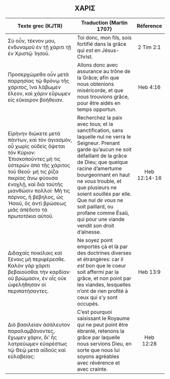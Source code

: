 <h2 align="center">ΧΑΡΙΣ</h2>

|Texte grec (KJTR)|Traduction (Martin 1707)|Réference|
|-----|-----|:---:
Σὺ οὖν, τέκνον μου, ἐνδυναμοῦ ἐν τῇ χάριτι τῇ ἐν Χριστῷ Ἰησοῦ.|Toi donc, mon fils, sois fortifié dans la grâce qui _est_ en Jésus-Christ.|2 Tim 2:1|
Προσερχώμεθα οὖν μετὰ παρρησίας τῷ θρόνῳ τῆς χάριτος, ἵνα λάβωμεν ἔλεον, καὶ χάριν εὕρωμεν εἰς εὔκαιρον βοήθειαν.|Allons donc avec assurance au trône de la Grâce; afin que nous obtenions miséricorde, et que nous trouvions grâce, pour être aidés en temps opportun.|Heb 4:16|
 Εἰρήνην διώκετε μετὰ πάντων, καὶ τὸν ἁγιασμόν, οὗ χωρὶς οὐδεὶς ὄψεται τὸν Κύριον: Ἐπισκοποῦντες μή τις ὑστερῶν ἀπὸ τῆς χάριτος τοῦ Θεοῦ· μή τις ῥίζα πικρίας ἄνω φύουσα ἐνοχλῇ, καὶ διὰ ταὐτῆς μιανθῶσιν πολλοί· Μή τις πόρνος, ἢ βέβηλος, ὡς Ἠσαῦ, ὃς ἀντὶ βρώσεως μιᾶς ἀπέδοτο τὰ πρωτοτόκια αὐτοῦ.|Recherchez la paix avec tous; et la sanctification, sans laquelle nul ne verra le Seigneur. Prenant garde qu’aucun ne soit défaillant de la grâce de Dieu; que quelque racine d’amertume bourgeonnant en haut ne _vous_ trouble, et que plusieurs ne soient souillés par elle. Que nul _de vous_ ne soit paillard, ou profane comme Ésaü, qui pour une viande vendit son droit d’aînesse. |Heb 12:14-16|
Διδαχαῖς ποικίλαις καὶ ξέναις μὴ περιφέρεσθε. Καλὸν γὰρ χάριτι βεβαιοῦσθαι τὴν καρδίαν· οὐ βρώμασιν, ἐν οἷς οὐκ ὠφελήθησαν οἱ περιπατήσαντες.|Ne soyez point emportés çà et là par des doctrines diverses et étrangères: car il _est_ bon que le coeur soit affermi par la grâce, et non point par les viandes, lesquelles n’ont de rien profité à ceux qui s’y sont occupés.|Heb 13:9|
Διὸ βασιλείαν ἀσάλευτον παραλαμβάνοντες, ἔχωμεν χάριν, διʼ ἧς λατρεύωμεν εὐαρέστως τῷ Θεῷ μετὰ αἰδοῦς καὶ εὐλαβείας:|C’est pourquoi saisissant le Royaume qui ne peut point être ébranlé, retenons la grâce par laquelle nous servions Dieu, en sorte que nous lui soyons agréables avec révérence et avec crainte.|Heb 12:28|
